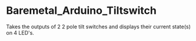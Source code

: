 # Baremetal_Arduino_Tiltswitch
Takes the outputs of 2 2 pole tilt switches and displays their current state(s) on 4 LED's.
